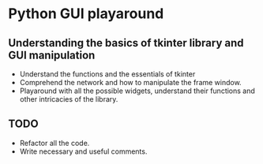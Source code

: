 # Python GUI playaround

## Understanding the basics of tkinter library and GUI manipulation

* Understand the functions and the essentials of tkinter
* Comprehend the network and how to manipulate the frame window.
* Playaround with all the possible widgets, understand their functions and other intricacies of the library.

## TODO

* Refactor all the code.
* Write necessary and useful comments.

